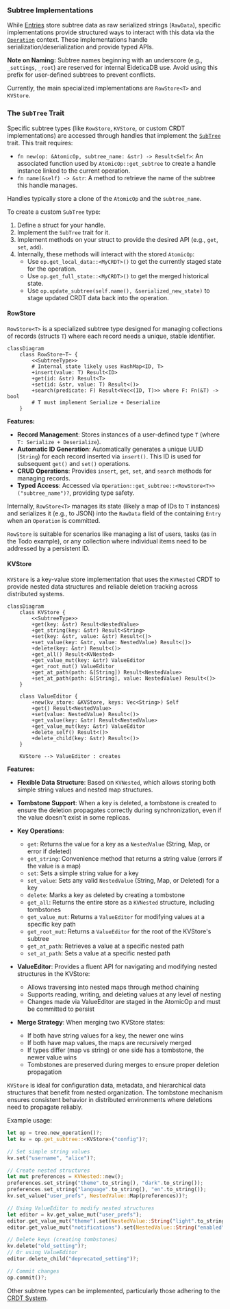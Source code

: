 ### Subtree Implementations

While [Entries](entry.md) store subtree data as raw serialized strings (`RawData`), specific implementations provide structured ways to interact with this data via the [`Operation`](basedb_tree.md) context. These implementations handle serialization/deserialization and provide typed APIs.

**Note on Naming:** Subtree names beginning with an underscore (e.g., `_settings`, `_root`) are reserved for internal EideticaDB use. Avoid using this prefix for user-defined subtrees to prevent conflicts.

Currently, the main specialized implementations are `RowStore<T>` and `KVStore`.

<!-- TODO: Add a section on the `SubtreeType` trait and how new types can be created. -->

### The `SubTree` Trait

Specific subtree types (like `RowStore`, `KVStore`, or custom CRDT implementations) are accessed through handles that implement the [`SubTree`](../../src/subtree/mod.rs) trait. This trait requires:

- `fn new(op: &AtomicOp, subtree_name: &str) -> Result<Self>`: An associated function used by `AtomicOp::get_subtree` to create a handle instance linked to the current operation.
- `fn name(&self) -> &str`: A method to retrieve the name of the subtree this handle manages.

Handles typically store a clone of the `AtomicOp` and the `subtree_name`.

To create a custom `SubTree` type:

1.  Define a struct for your handle.
2.  Implement the `SubTree` trait for it.
3.  Implement methods on your struct to provide the desired API (e.g., `get`, `set`, `add`).
4.  Internally, these methods will interact with the stored `AtomicOp`:
    - Use `op.get_local_data::<MyCRDT>()` to get the currently staged state for the operation.
    - Use `op.get_full_state::<MyCRDT>()` to get the merged historical state.
    - Use `op.update_subtree(self.name(), &serialized_new_state)` to stage updated CRDT data back into the operation.

#### RowStore<T>

`RowStore<T>` is a specialized subtree type designed for managing collections of records (structs `T`) where each record needs a unique, stable identifier.

```mermaid
classDiagram
    class RowStore~T~ {
        <<SubtreeType>>
        # Internal state likely uses HashMap<ID, T>
        +insert(value: T) Result<ID>
        +get(id: &str) Result<T>
        +set(id: &str, value: T) Result<()>
        +search(predicate: F) Result<Vec<(ID, T)>> where F: Fn(&T) -> bool
        # T must implement Serialize + Deserialize
    }
```

**Features:**

- **Record Management**: Stores instances of a user-defined type `T` (where `T: Serialize + Deserialize`).
- **Automatic ID Generation**: Automatically generates a unique UUID (`String`) for each record inserted via `insert()`. This ID is used for subsequent `get()` and `set()` operations.
- **CRUD Operations**: Provides `insert`, `get`, `set`, and `search` methods for managing records.
- **Typed Access**: Accessed via `Operation::get_subtree::<RowStore<T>>("subtree_name")?`, providing type safety.

Internally, `RowStore<T>` manages its state (likely a map of IDs to `T` instances) and serializes it (e.g., to JSON) into the `RawData` field of the containing `Entry` when an `Operation` is committed.

<!-- TODO: Confirm the exact internal representation and serialization format. -->

`RowStore` is suitable for scenarios like managing a list of users, tasks (as in the Todo example), or any collection where individual items need to be addressed by a persistent ID.

#### KVStore

`KVStore` is a key-value store implementation that uses the `KVNested` CRDT to provide nested data structures and reliable deletion tracking across distributed systems.

```mermaid
classDiagram
    class KVStore {
        <<SubtreeType>>
        +get(key: &str) Result<NestedValue>
        +get_string(key: &str) Result<String>
        +set(key: &str, value: &str) Result<()>
        +set_value(key: &str, value: NestedValue) Result<()>
        +delete(key: &str) Result<()>
        +get_all() Result<KVNested>
        +get_value_mut(key: &str) ValueEditor
        +get_root_mut() ValueEditor
        +get_at_path(path: &[String]) Result<NestedValue>
        +set_at_path(path: &[String], value: NestedValue) Result<()>
    }

    class ValueEditor {
        +new(kv_store: &KVStore, keys: Vec<String>) Self
        +get() Result<NestedValue>
        +set(value: NestedValue) Result<()>
        +get_value(key: &str) Result<NestedValue>
        +get_value_mut(key: &str) ValueEditor
        +delete_self() Result<()>
        +delete_child(key: &str) Result<()>
    }

    KVStore --> ValueEditor : creates
```

**Features:**

- **Flexible Data Structure**: Based on `KVNested`, which allows storing both simple string values and nested map structures.
- **Tombstone Support**: When a key is deleted, a tombstone is created to ensure the deletion propagates correctly during synchronization, even if the value doesn't exist in some replicas.
- **Key Operations**:

  - `get`: Returns the value for a key as a `NestedValue` (String, Map, or error if deleted)
  - `get_string`: Convenience method that returns a string value (errors if the value is a map)
  - `set`: Sets a simple string value for a key
  - `set_value`: Sets any valid `NestedValue` (String, Map, or Deleted) for a key
  - `delete`: Marks a key as deleted by creating a tombstone
  - `get_all`: Returns the entire store as a `KVNested` structure, including tombstones
  - `get_value_mut`: Returns a `ValueEditor` for modifying values at a specific key path
  - `get_root_mut`: Returns a `ValueEditor` for the root of the KVStore's subtree
  - `get_at_path`: Retrieves a value at a specific nested path
  - `set_at_path`: Sets a value at a specific nested path

- **ValueEditor**: Provides a fluent API for navigating and modifying nested structures in the KVStore:

  - Allows traversing into nested maps through method chaining
  - Supports reading, writing, and deleting values at any level of nesting
  - Changes made via ValueEditor are staged in the AtomicOp and must be committed to persist

- **Merge Strategy**: When merging two KVStore states:
  - If both have string values for a key, the newer one wins
  - If both have map values, the maps are recursively merged
  - If types differ (map vs string) or one side has a tombstone, the newer value wins
  - Tombstones are preserved during merges to ensure proper deletion propagation

`KVStore` is ideal for configuration data, metadata, and hierarchical data structures that benefit from nested organization. The tombstone mechanism ensures consistent behavior in distributed environments where deletions need to propagate reliably.

Example usage:

```rust
let op = tree.new_operation()?;
let kv = op.get_subtree::<KVStore>("config")?;

// Set simple string values
kv.set("username", "alice")?;

// Create nested structures
let mut preferences = KVNested::new();
preferences.set_string("theme".to_string(), "dark".to_string());
preferences.set_string("language".to_string(), "en".to_string());
kv.set_value("user_prefs", NestedValue::Map(preferences))?;

// Using ValueEditor to modify nested structures
let editor = kv.get_value_mut("user_prefs");
editor.get_value_mut("theme").set(NestedValue::String("light".to_string()))?;
editor.get_value_mut("notifications").set(NestedValue::String("enabled".to_string()))?;

// Delete keys (creating tombstones)
kv.delete("old_setting")?;
// Or using ValueEditor
editor.delete_child("deprecated_setting")?;

// Commit changes
op.commit()?;
```

Other subtree types can be implemented, particularly those adhering to the [CRDT System](crdt.md).
